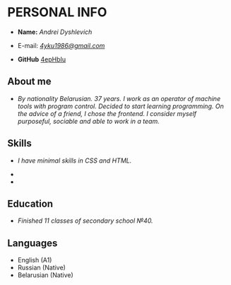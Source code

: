 # PERSONAL INFO

* **Name:** *Andrei Dyshlevich*

* E-mail: *<4yku1986@gmail.com>*
* **GitHub** [4epHbIu](https://github.com/4epHbIu)

## About me

* *By nationality Belarusian. 37 years. I work as an operator of machine tools with program control. Decided to start learning programming. On the advice of a friend, I chose the frontend. I consider myself purposeful, sociable and able to work in a team.*

## Skills

* *I have minimal skills in CSS and HTML.*

*

*

## Education

* *Finished 11 classes of secondary school №40.*

## Languages

* English (A1)
* Russian (Native)
* Belarusian (Native)
